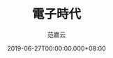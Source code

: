 ---
issue: 332
title: 電子時代
author: 范嘉云
date: 2019-06-27T00:00:00.000+08:00
topic: 生活
difficulty: 2
wikidata: Q98095771
wikidata_link: https://www.wikidata.org/wiki/Q98095771
author_wikidata_link: https://www.wikidata.org/wiki/Q98096310
author_wikidata: Q98096310
---